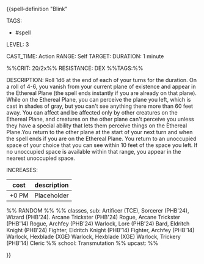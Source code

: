 {{spell-definition "Blink"

TAGS: 
  - #spell

LEVEL: 3

CAST_TIME: Action
RANGE: Self
TARGET: 
DURATION: 1 minute

%%CRIT: 20/2x%%
RESISTANCE: DEX
%%TAGS:%%

DESCRIPTION:
Roll 1d6 at the end of each of your turns for the duration. On a roll of 4-6, you vanish from your current plane of existence and appear in the Ethereal Plane (the spell ends instantly if you are already on that plane). While on the Ethereal Plane, you can perceive the plane you left, which is cast in shades of gray, but you can't see anything there more than 60 feet away. You can affect and be affected only by other creatures on the Ethereal Plane, and creatures on the other plane can't perceive you unless they have a special ability that lets them perceive things on the Ethereal Plane.You return to the other plane at the start of your next turn and when the spell ends if you are on the Ethereal Plane. You return to an unoccupied space of your choice that you can see within 10 feet of the space you left. If no unoccupied space is available within that range, you appear in the nearest unoccupied space.

INCREASES:

| cost | description |
| ---- | ----------- |
| +0 PM     |    Placeholder        |


%% RANDOM
%%
%% classes, sub: Artificer (TCE), Sorcerer (PHB'24), Wizard (PHB'24). Arcane Trickster (PHB'24) Rogue, Arcane Trickster (PHB'14) Rogue, Archfey (PHB'24) Warlock, Lore (PHB'24) Bard, Eldritch Knight (PHB'24) Fighter, Eldritch Knight (PHB'14) Fighter, Archfey (PHB'14) Warlock, Hexblade (XGE) Warlock, Hexblade (XGE) Warlock, Trickery (PHB'14) Cleric
%% school: Transmutation
%% upcast: 
%%


}}